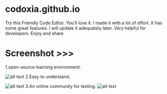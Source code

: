 # codoxia.github.io

 Try this Friendly Code Editor. You'll love it. I made it with a lot of effort. It has some great features. I will update it adequately later. Very helpful for developers. Enjoy and share.
 
 # Screenshot >>>
 1.open-source learning environment.
 
 ![alt text](https://github.com/AhsanParadise/ahsanparadise.github.io/blob/master/ScreenShot1.jpg?raw=true)
 2.Easy to understand.
 
 ![alt text](https://github.com/AhsanParadise/ahsanparadise.github.io/blob/master/ScreenShot2.jpg?raw=true)
 3.An online community for testing.
 ![alt text](https://github.com/AhsanParadise/ahsanparadise.github.io/blob/master/ScreenShot3.jpg?raw=true)
